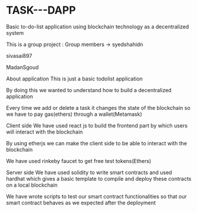# TASK---DAPP

Basic to-do-list application using blockchain technology as a decentralized system

This is a group project : Group members ->
syedshahidn

sivasai897

MadanSgoud

About application
This is just a basic todolist application

By doing this we wanted to understand how to build a decentralized application

Every time we add or delete a task it changes the state of the blockchain so we have to pay gas(ethers) through a wallet(Metamask)

Client side
We have used react js to build the frontend part by which users will interact with the blockchain

By using etherjs we can make the client side to be able to interact with the blockchain

We have used rinkeby faucet to get free test tokens(Ethers)

Server side
We have used solidity to write smart contracts and used hardhat which gives a basic template to compile and deploy these contracts on a local blockchain

We have wrote scripts to test our smart contract functionalities so that our smart contract behaves as we expected after the deployment
